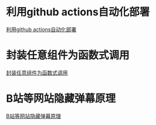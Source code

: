 # 利用github actions自动化部署  

[利用github actions自动化部署](前端/文章/2021/autoDeploy.md) 

# 封装任意组件为函数式调用

[封装任意组件为函数式调用](前端/文章/2021/fctCallComponent.md)

# B站等网站隐藏弹幕原理 
[B站等网站隐藏弹幕原理](前端/文章/2021/hidedanmu.md)